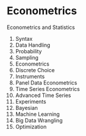 # Econometrics
Econometrics and Statistics

1. Syntax
2. Data Handling
3. Probability
4. Sampling
5. Econometrics
6. Discrete Choice
7. Instruments
8. Panel Data Econometrics
9. Time Series Econometrics
10. Advanced Time Series
11. Experiments
12. Bayesian
13. Machine Learning
14. Big Data Wrangling
15. Optimization
